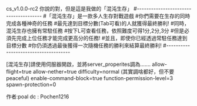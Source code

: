 cs_v1.0.0-rc2
你說的對，但是這是我做的「混沌生存」
#--------------------------------------
#「混沌生存」是一款多人生存對戰遊戲
#你們需要在生存的同時完成各種神奇的任務
#最先達到目標分數(Tab可看)的人就獲得最終勝利!
#同時，混沌生存也擁有常駐任務
#按下L可查看任務，依照難度可得1分,2分,3分
#但是必須先完成上位任務才能完成更高分的任務!
#並且，即使你已經透過常駐任務達到目標分數
#你仍須透過最後獲得一次隨機任務的勝利來結算最終勝利!
#-------------------------------------


[混沌生存]請使用伺服器開啟，並將server_properites調為.......
allow-flight=true
allow-nether=true
difficulty=normal   (其實調啥都好，但不要peaceful)
enable-command-block=true
function-permission-level=3
spawn-protection=0

作者:poal
dc : Pochen1216



